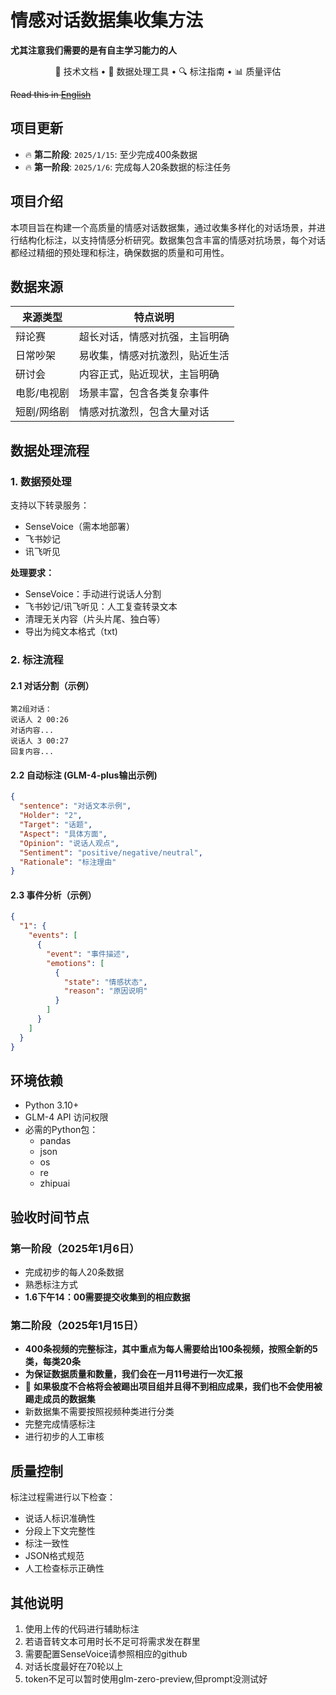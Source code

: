  # 情感对话数据集收集方法
 **尤其注意我们需要的是有自主学习能力的人**
<p align="center">
📄 技术文档 • 🤖 数据处理工具 • 🔍 标注指南 • 📊 质量评估
</p>

~~Read this in [English](README_en.md)~~

## 项目更新

- 🔥 **第二阶段**: ```2025/1/15```: 至少完成400条数据
- 🔥 **第一阶段**: ```2025/1/6```:  完成每人20条数据的标注任务

## 项目介绍

本项目旨在构建一个高质量的情感对话数据集，通过收集多样化的对话场景，并进行结构化标注，以支持情感分析研究。数据集包含丰富的情感对抗场景，每个对话都经过精细的预处理和标注，确保数据的质量和可用性。

## 数据来源

| 来源类型   | 特点说明                      |
|------------|------------------------------|
| 辩论赛      | 超长对话，情感对抗强，主旨明确 |
| 日常吵架    | 易收集，情感对抗激烈，贴近生活 |
| 研讨会      | 内容正式，贴近现状，主旨明确   |
| 电影/电视剧 | 场景丰富，包含各类复杂事件     |
| 短剧/网络剧 | 情感对抗激烈，包含大量对话     |

## 数据处理流程

### 1. 数据预处理

支持以下转录服务：
- SenseVoice（需本地部署）
- 飞书妙记
- 讯飞听见

**处理要求：**
- SenseVoice：手动进行说话人分割
- 飞书妙记/讯飞听见：人工复查转录文本
- 清理无关内容（片头片尾、独白等）
- 导出为纯文本格式（txt)

### 2. 标注流程

#### 2.1 对话分割（示例）
```
第2组对话：
说话人 2 00:26
对话内容...
说话人 3 00:27
回复内容...
```

#### 2.2 自动标注 (GLM-4-plus输出示例)
```json
{
  "sentence": "对话文本示例",
  "Holder": "2",
  "Target": "话题",
  "Aspect": "具体方面",
  "Opinion": "说话人观点",
  "Sentiment": "positive/negative/neutral",
  "Rationale": "标注理由"
}
```

#### 2.3 事件分析（示例）
```json
{
  "1": {
    "events": [
      {
        "event": "事件描述",
        "emotions": [
          {
            "state": "情感状态",
            "reason": "原因说明"
          }
        ]
      }
    ]
  }
}
```

## 环境依赖

- Python 3.10+
- GLM-4 API 访问权限
- 必需的Python包：
  - pandas
  - json
  - os
  - re
  - zhipuai

## 验收时间节点

### 第一阶段（2025年1月6日）
- 完成初步的每人20条数据
- 熟悉标注方式
- **1.6下午14：00需要提交收集到的相应数据**

### 第二阶段（2025年1月15日）
- **400条视频的完整标注，其中重点为每人需要给出100条视频，按照全新的5类，每类20条**
- **为保证数据质量和数量，我们会在一月11号进行一次汇报**
- 🔴  **如果极度不合格将会被踢出项目组并且得不到相应成果，我们也不会使用被踢走成员的数据集**
- 新数据集不需要按照视频种类进行分类
- 完整完成情感标注
- 进行初步的人工审核

## 质量控制

标注过程需进行以下检查：
- 说话人标识准确性
- 分段上下文完整性
- 标注一致性
- JSON格式规范
- 人工检查标示正确性

## 其他说明

1. 使用上传的代码进行辅助标注
2. 若语音转文本可用时长不足可将需求发在群里
3. 需要配置SenseVoice请参照相应的github
4. 对话长度最好在70轮以上
5. token不足可以暂时使用glm-zero-preview,但prompt没测试好
